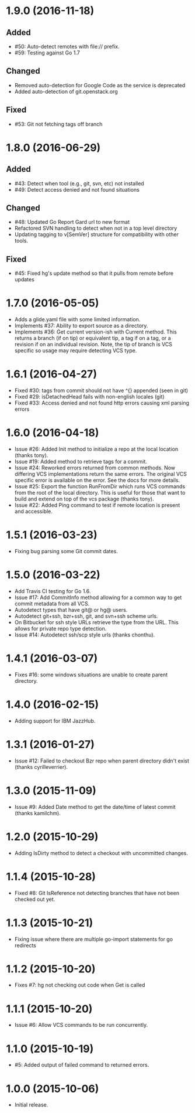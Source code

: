 # 1.9.0 (2016-11-18)

## Added
- #50: Auto-detect remotes with file:// prefix.
- #59: Testing against Go 1.7

## Changed
- Removed auto-detection for Google Code as the service is deprecated
- Added auto-detection of git.openstack.org

## Fixed
- #53: Git not fetching tags off branch

# 1.8.0 (2016-06-29)

## Added
- #43: Detect when tool (e.g., git, svn, etc) not installed
- #49: Detect access denied and not found situations

## Changed
- #48: Updated Go Report Gard url to new format
- Refactored SVN handling to detect when not in a top level directory
- Updating tagging to v[SemVer] structure for compatibility with other tools.

## Fixed
- #45: Fixed hg's update method so that it pulls from remote before updates

# 1.7.0 (2016-05-05)

- Adds a glide.yaml file with some limited information.
- Implements #37: Ability to export source as a directory.
- Implements #36: Get current version-ish with Current method. This returns
  a branch (if on tip) or equivalent tip, a tag if on a tag, or a revision if
  on an individual revision. Note, the tip of branch is VCS specific so usage
  may require detecting VCS type.

# 1.6.1 (2016-04-27)

- Fixed #30: tags from commit should not have ^{} appended (seen in git)
- Fixed #29: isDetachedHead fails with non-english locales (git)
- Fixed #33: Access denied and not found http errors causing xml parsing errors

# 1.6.0 (2016-04-18)

- Issue #26: Added Init method to initialize a repo at the local location
  (thanks tony).
- Issue #19: Added method to retrieve tags for a commit.
- Issue #24: Reworked errors returned from common methods. Now differing
  VCS implementations return the same errors. The original VCS specific error
  is available on the error. See the docs for more details.
- Issue #25: Export the function RunFromDir which runs VCS commands from the
  root of the local directory. This is useful for those that want to build and
  extend on top of the vcs package (thanks tony).
- Issue #22: Added Ping command to test if remote location is present and
  accessible.

# 1.5.1 (2016-03-23)

- Fixing bug parsing some Git commit dates.

# 1.5.0 (2016-03-22)

- Add Travis CI testing for Go 1.6.
- Issue #17: Add CommitInfo method allowing for a common way to get commit
  metadata from all VCS.
- Autodetect types that have git@ or hg@ users.
- Autodetect git+ssh, bzr+ssh, git, and svn+ssh scheme urls.
- On Bitbucket for ssh style URLs retrieve the type from the URL. This allows
  for private repo type detection.
- Issue #14: Autodetect ssh/scp style urls (thanks chonthu).

# 1.4.1 (2016-03-07)

- Fixes #16: some windows situations are unable to create parent directory.

# 1.4.0 (2016-02-15)

- Adding support for IBM JazzHub.

# 1.3.1 (2016-01-27)

- Issue #12: Failed to checkout Bzr repo when parent directory didn't
  exist (thanks cyrilleverrier).

# 1.3.0 (2015-11-09)

- Issue #9: Added Date method to get the date/time of latest commit (thanks kamilchm).

# 1.2.0 (2015-10-29)

- Adding IsDirty method to detect a checkout with uncommitted changes.

# 1.1.4 (2015-10-28)

- Fixed #8: Git IsReference not detecting branches that have not been checked
  out yet.

# 1.1.3 (2015-10-21)

- Fixing issue where there are multiple go-import statements for go redirects

# 1.1.2 (2015-10-20)

- Fixes #7: hg not checking out code when Get is called

# 1.1.1 (2015-10-20)

- Issue #6: Allow VCS commands to be run concurrently.

# 1.1.0 (2015-10-19)

- #5: Added output of failed command to returned errors.

# 1.0.0 (2015-10-06)

- Initial release.
